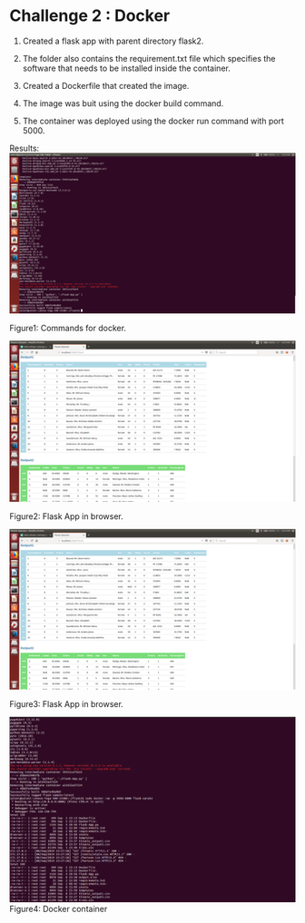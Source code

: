 # Challenge 2 : Docker

1. Created a flask app with parent directory flask2.

2. The folder also contains the requirement.txt file which specifies the software that needs to be installed inside the container.

3. Created a Dockerfile that created the image.

4. The image was buit using the docker build command.

5. The container was deployed using the docker run command with port 5000.


Results:
![Image1](images/image1.png)

Figure1: Commands for docker.

![Image2](images/image2.png)

Figure2: Flask App in browser.

![Image3](images/image2.png)

Figure3: Flask App in browser.

![Imaage4](images/image6.png)
Figure4: Docker container

